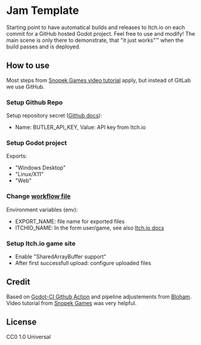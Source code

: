 # Jam Template
Starting point to have automatical builds and releases to Itch.io on each commit for a GitHub hosted Godot project. 
Feel free to use and modify!
The main scene is only there to demonstrate, that "it just works"™️ when the build passes and is deployed.

## How to use
Most steps from [Snopek Games video tutorial](https://www.youtube.com/watch?v=4oUs4IV_Mj4&list=PLCBLMvLIundAOAiCvluBNuEA0-ea7_EDp&index=1) apply, but instead of GitLab we use GitHub.

### Setup Github Repo
Setup repository secret ([Github docs](https://docs.github.com/en/actions/security-guides/using-secrets-in-github-actions#creating-secrets-for-a-repository)):
- Name: BUTLER_API_KEY, Value: API key from Itch.io 

### Setup Godot project
Exports:
- "Windows Desktop"
- "Linux/X11"
- "Web"

### Change [workflow file](.github/workflows/godot-ci.yml)
Environment variables (env):
- EXPORT_NAME: file name for exported files
- ITCHIO_NAME: In the form user/game, see also [Itch.io docs](https://itch.io/docs/butler/pushing.html)

### Setup Itch.io game site
- Enable "SharedArrayBuffer support"
-  After first successfull upload: configure uploaded files


## Credit
Based on [Godot-CI Github Action](https://github.com/abarichello/godot-ci) and pipeline adjustements from [Bloham](https://github.com/abarichello/godot-ci/issues/123). 
Video tutorial from [Snopek Games](https://www.youtube.com/watch?v=4oUs4IV_Mj4&list=PLCBLMvLIundAOAiCvluBNuEA0-ea7_EDp&index=1) was very helpful.

## License
CC0 1.0 Universal